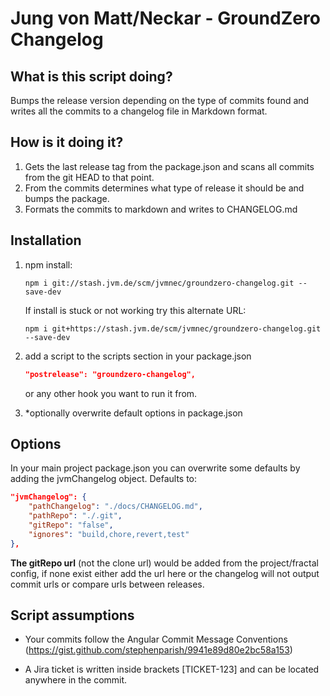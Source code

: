 # Jung von Matt/Neckar - GroundZero Changelog

## What is this script doing?

Bumps the release version depending on the type of commits found and writes all the commits to a changelog file in Markdown format.

## How is it doing it?

1) Gets the last release tag from the package.json and scans all commits from the git HEAD to that point.
2) From the commits determines what type of release it should be and bumps the package.
3) Formats the commits to markdown and writes to CHANGELOG.md

## Installation
1) npm install: 
    ```
    npm i git://stash.jvm.de/scm/jvmnec/groundzero-changelog.git --save-dev
    ```
    If install is stuck or not working try this alternate URL:

    ```
    npm i git+https://stash.jvm.de/scm/jvmnec/groundzero-changelog.git --save-dev
    ```
2) add a script to the scripts section in your package.json
    ```json
    "postrelease": "groundzero-changelog",
    ``` 
    or any other hook you want to run it from.

3) *optionally overwrite default options in package.json

## Options
In your main project package.json you can overwrite some defaults by adding the jvmChangelog object.
Defaults to:
```json
"jvmChangelog": {
    "pathChangelog": "./docs/CHANGELOG.md",
    "pathRepo": "./.git",
    "gitRepo": "false",
    "ignores": "build,chore,revert,test"
},
```
**The gitRepo url** (not the clone url) would be added from the project/fractal config, if none exist either add the url here or the changelog will not output commit urls or compare urls between releases.

## Script assumptions
- Your commits follow the Angular Commit Message Conventions (https://gist.github.com/stephenparish/9941e89d80e2bc58a153)

- A Jira ticket is written inside brackets [TICKET-123] and can be located anywhere in the commit.
